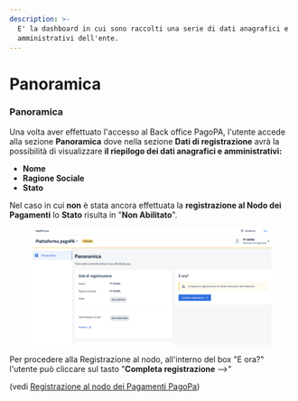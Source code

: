 ```yaml
---
description: >-
  E' la dashboard in cui sono raccolti una serie di dati anagrafici e
  amministrativi dell'ente.
---
```


# Panoramica

### **Panoramica**

Una volta aver effettuato l'accesso al Back office PagoPA, l'utente accede alla sezione **Panoramica** dove nella sezione **Dati di registrazione** avrà la possibilità di visualizzare **il riepilogo dei dati anagrafici e amministrativi:**

* **Nome**
* **Ragione Sociale**
* **Stato**

Nel caso in cui **non** è stata ancora effettuata la **registrazione al Nodo dei Pagamenti** lo **Stato** risulta in "**Non Abilitato**".

<figure><img src="../.gitbook/assets/Screenshot 2024-02-16 alle 23.15.59.png" alt=""><figcaption></figcaption></figure>

Per procedere alla Registrazione al nodo, all'interno del box "E ora?" l'utente può cliccare sul tasto "**Completa registrazione** -->"&#x20;

(vedi [Registrazione al nodo dei Pagamenti PagoPa](funzionalita/registrazione-al-nodo-dei-pagamenti-pagopa.md))

&#x20;
